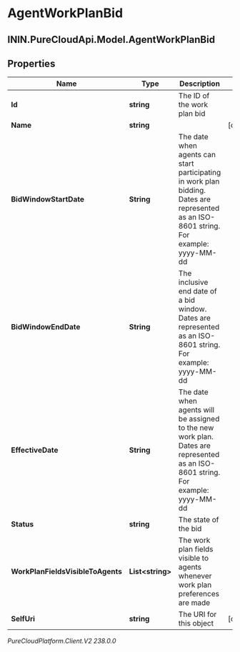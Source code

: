 # AgentWorkPlanBid

## ININ.PureCloudApi.Model.AgentWorkPlanBid

## Properties

|Name | Type | Description | Notes|
|------------ | ------------- | ------------- | -------------|
| **Id** | **string** | The ID of the work plan bid | |
| **Name** | **string** |  | [optional] |
| **BidWindowStartDate** | **String** | The date when agents can start participating in work plan bidding. Dates are represented as an ISO-8601 string. For example: yyyy-MM-dd | |
| **BidWindowEndDate** | **String** | The inclusive end date of a bid window. Dates are represented as an ISO-8601 string. For example: yyyy-MM-dd | |
| **EffectiveDate** | **String** | The date when agents will be assigned to the new work plan. Dates are represented as an ISO-8601 string. For example: yyyy-MM-dd | |
| **Status** | **string** | The state of the bid | |
| **WorkPlanFieldsVisibleToAgents** | **List&lt;string&gt;** | The work plan fields visible to agents whenever work plan preferences are made | |
| **SelfUri** | **string** | The URI for this object | [optional] |



_PureCloudPlatform.Client.V2 238.0.0_
